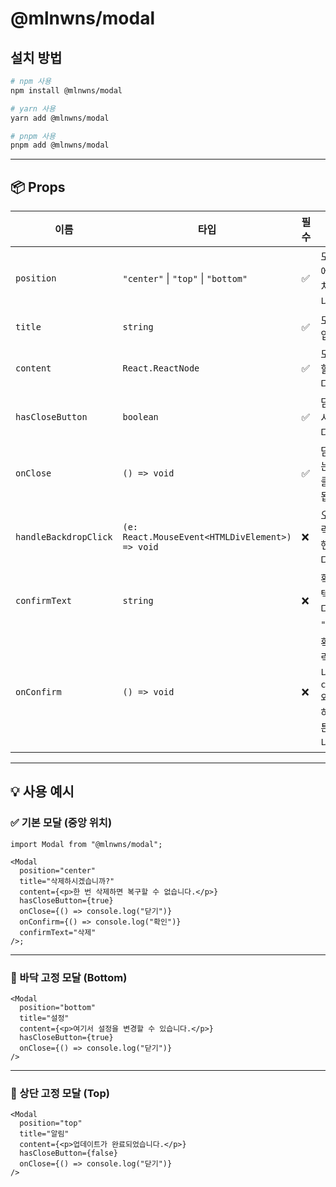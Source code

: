 # @mlnwns/modal

## 설치 방법

```bash
# npm 사용
npm install @mlnwns/modal

# yarn 사용
yarn add @mlnwns/modal

# pnpm 사용
pnpm add @mlnwns/modal
```

---

## 📦 Props

| 이름                  | 타입                                            | 필수 | 설명                                                                                |
| --------------------- | ----------------------------------------------- | ---- | ----------------------------------------------------------------------------------- |
| `position`            | `"center"` \| `"top"` \| `"bottom"`             | ✅   | 모달이 화면에 표시될 위치를 설정합니다.                                             |
| `title`               | `string`                                        | ✅   | 모달의 제목입니다.                                                                  |
| `content`             | `React.ReactNode`                               | ✅   | 모달에 표시할 내용입니다.                                                           |
| `hasCloseButton`      | `boolean`                                       | ✅   | 닫기 버튼 표시 여부입니다.                                                          |
| `onClose`             | `() => void`                                    | ✅   | 닫기 버튼 또는 바깥 영역 클릭 시 호출됩니다.                                        |
| `handleBackdropClick` | `(e: React.MouseEvent<HTMLDivElement>) => void` | ❌   | 오버레이 클릭 시 실행할 핸들러입니다.                                               |
| `confirmText`         | `string`                                        | ❌   | 확인 버튼의 텍스트입니다. 기본값은 `"확인"`입니다.                                  |
| `onConfirm`           | `() => void`                                    | ❌   | 확인 버튼 클릭 시 호출됩니다. `confirmText`와 함께 사용하면 확인 버튼이 표시됩니다. |

---

## 💡 사용 예시

### ✅ 기본 모달 (중앙 위치)

```tsx
import Modal from "@mlnwns/modal";

<Modal
  position="center"
  title="삭제하시겠습니까?"
  content={<p>한 번 삭제하면 복구할 수 없습니다.</p>}
  hasCloseButton={true}
  onClose={() => console.log("닫기")}
  onConfirm={() => console.log("확인")}
  confirmText="삭제"
/>;
```

---

### 📍 바닥 고정 모달 (Bottom)

```tsx
<Modal
  position="bottom"
  title="설정"
  content={<p>여기서 설정을 변경할 수 있습니다.</p>}
  hasCloseButton={true}
  onClose={() => console.log("닫기")}
/>
```

---

### 📍 상단 고정 모달 (Top)

```tsx
<Modal
  position="top"
  title="알림"
  content={<p>업데이트가 완료되었습니다.</p>}
  hasCloseButton={false}
  onClose={() => console.log("닫기")}
/>
```
